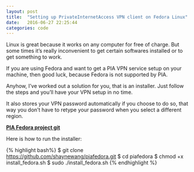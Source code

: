 ```yaml
---
layout: post
title:  "Setting up PrivateInternetAccess VPN client on Fedora Linux"
date:   2016-06-27 22:25:44
categories: code
---
```


Linux is great because it works on any computer for free of charge. But some times it’s really inconvenient to get certain softwares installed or to get something to work. 

If you are using Fedora and want to get a PIA VPN service setup on your machine, then good luck, because Fedora is not supported by PIA. 

Anyhow, I’ve worked out a solution for you, that is an installer. Just follow the steps and you’ll have your VPN setup in no time. 

It also stores your VPN password automatically if you choose to do so, that way you don’t have to retype your password when you select a different region.

[**PIA Fedora project git**](https://github.com/shaynewang/piafedora)

Here is how to run the installer:

{% highlight bash%}
$ git clone https://github.com/shaynewang/piafedora.git
$ cd piafedora
$ chmod +x install_fedora.sh
$ sudo ./install_fedora.sh
{% endhighlight %}
